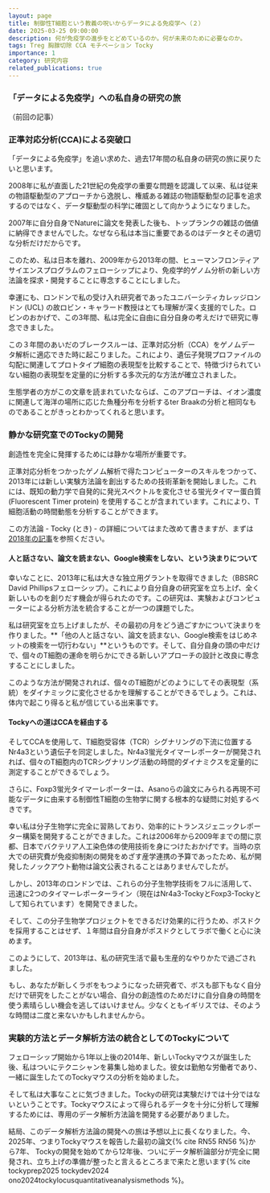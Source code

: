 ```yaml
---
layout: page
title: 制御性T細胞という教義の呪いからデータによる免疫学へ（２）
date: 2025-03-25 09:00:00
description: 何が免疫学の進歩をとどめているのか。何が未来のために必要なのか。
tags: Treg 胸腺切除 CCA モチベーション Tocky
importance: 1
category: 研究内容
related_publications: true
---
```

### 「データによる免疫学」への私自身の研究の旅

（前回の記事）

### 正準対応分析(CCA)による突破口

「データによる免疫学」を追い求めた、過去17年間の私自身の研究の旅に戻りたいと思います。

2008年に私が直面した21世紀の免疫学の重要な問題を認識して以来、私は従来の物語駆動型のアプローチから逸脱し、権威ある雑誌の物語駆動型の記事を追求するのではなく、データ駆動型の科学に確固として向かうようになりました。

2007年に自分自身でNatureに論文を発表した後も、トップランクの雑誌の価値に納得できませんでした。なぜなら私は本当に重要であるのはデータとその適切な分析だけだからです。

このため、私は日本を離れ、2009年から2013年の間、ヒューマンフロンティアサイエンスプログラムのフェローシップにより、免疫学的ゲノム分析の新しい方法論を探求・開発することに専念することにしました。

幸運にも、ロンドンで私の受け入れ研究者であったユニバーシティカレッジロンドン (UCL) の故ロビン・キャラード教授はとても理解が深く支援的でした。ロビンのおかげで、この3年間、私は完全に自由に自分自身の考えだけで研究に専念できました。

この３年間のあいだのブレークスルーは、正準対応分析（CCA）をゲノムデータ解析に適応できた時に起こりました。これにより、遺伝子発現プロファイルの勾配に関連してプロトタイプ細胞の表現型を比較することで、特徴づけられていない細胞の表現型を定量的に分析する多次元的な方法が確立されました。

生態学者の方がこの文章を読まれていたならば、このアプローチは、イオン濃度に関連して海洋の場所に応じた魚種分布を分析するter Braakの分析と相同なものであることがきっとわかってくれると思います。

### 静かな研究室でのTockyの開発

創造性を完全に発揮するためには静かな場所が重要です。

正準対応分析をつかったゲノム解析で得たコンピューターのスキルをつかって、2013年には新しい実験方法論を創出するための技術革新を開始しました。これには、既知の動力学で自発的に発光スペクトルを変化させる蛍光タイマー蛋白質 (Fluorescent Timer protein) を使用することが含まれています。これにより、T細胞活動の時間動態を分析することができます。

この方法論 - Tocky (とき) - の詳細についてはまた改めて書きますが、まずは[2018年の記事](https://www.huffingtonpost.jp/entry/what-it-is_jp_5c5aadb9e4b0cd19aa946065)を参照ください。

#### 人と話さない、論文を読まない、Google検索をしない、という決まりについて

幸いなことに、2013年に私は大きな独立用グラントを取得できました（BBSRC David Phillipsフェローシップ）。これにより自分自身の研究室を立ち上げ、全く新しいものを創りだす機会が得られたのです。この研究は、実験およびコンピューターによる分析方法を統合することが一つの課題でした。

私は研究室を立ち上げましたが、その最初の月をどう過ごすかについて決まりを作りました。**「他の人と話さない、論文を読まない、Google検索をはじめネットの検索を一切行わない」**というものです。そして、自分自身の頭の中だけで、個々のT細胞の運命を明らかにできる新しいアプローチの設計と改良に専念することにしました。

このような方法が開発されれば、個々のT細胞がどのようにしてその表現型（系統）をダイナミックに変化させるかを理解することができるでしょう。これは、体内で起こり得ると私が信じている出来事です。

#### Tockyへの道はCCAを経由する 

そしてCCAを使用して、T細胞受容体（TCR）シグナリングの下流に位置するNr4a3という遺伝子を同定しました。Nr4a3蛍光タイマーレポーターが開発されれば、個々のT細胞内のTCRシグナリング活動の時間的ダイナミクスを定量的に測定することができるでしょう。

さらに、Foxp3蛍光タイマーレポーターは、Asanoらの論文にみられる再現不可能なデータに由来する制御性T細胞の生物学に関する根本的な疑問に対処するべきです。

幸い私は分子生物学に完全に習熟しており、効率的にトランスジェニックレポーター構築を開発することができました。これは2006年から2009年までの間に京都、日本でバクテリア人工染色体の使用技術を身につけたおかげです。当時の京大での研究費が免疫抑制剤の開発をめざす産学連携の予算であったため、私が開発したノックアウト動物は論文公表されることはありませんでしたが。

しかし、2013年のロンドンでは、これらの分子生物学技術をフルに活用して、迅速に2つのタイマーレポーターライン（現在はNr4a3-TockyとFoxp3-Tockyとして知られています）を開発できました。

そして、この分子生物学プロジェクトをできるだけ効果的に行うため、ポスドクを採用することはせず、１年間は自分自身がポスドクとしてラボで働くと心に決めます。

このようにして、2013年は、私の研究生活で最も生産的なやりかたで過ごされました。

もし、あなたが新しくラボをもつようになった研究者で、ボスも部下もなく自分だけで研究をしたことがない場合、自分の創造性のためだけに自分自身の時間を使う素晴らしい機会を逃してはいけません。少なくともイギリスでは、そのような時間は二度と来ないかもしれませんから。

### 実験的方法とデータ解析方法の統合としてのTockyについて

フェローシップ開始から1年以上後の2014年、新しいTockyマウスが誕生した後、私はついにテクニシャンを募集し始めました。彼女は勤勉な労働者であり、一緒に誕生したてのTockyマウスの分析を始めました。

そして私は大事なことに気づきました。Tockyの研究は実験だけでは十分ではないということです。Tockyマウスによって得られるデータを十分に分析して理解するためには、専用のデータ解析方法論を開発する必要がありました。

結局、このデータ解析方法論の開発への旅は予想以上に長くなりました。今、2025年、つまりTockyマウスを報告した最初の論文{% cite RN55 RN56 %}から7年、 Tockyの開発を始めてから12年後、ついにデータ解析論部分が完全に開発され、立ち上げの準備が整ったと言えるところまで来たと思います{% cite tockyprep2025 tockydev2024 ono2024tockylocusquantitativeanalysismethods  %}。

